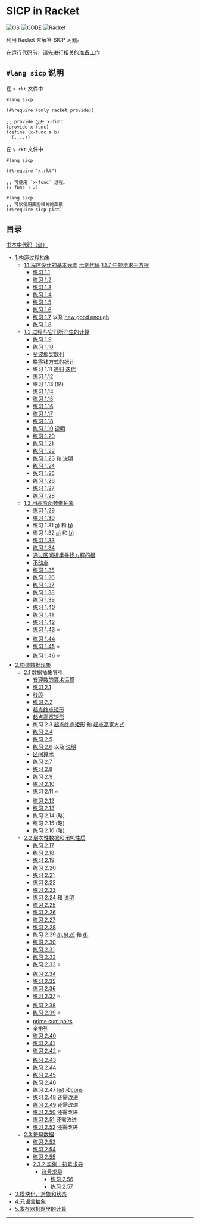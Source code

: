 # SICP in Racket

![OS][os]
[![CODE][code]][racket-plugin]
![Racket][badge]

利用 Racket 来解答 SICP 习题。

在运行代码前，请先进行相关的[准备工作](Preparatory.md)

## `#lang sicp` 说明

在 `x.rkt` 文件中

```rkt
#lang sicp

(#%require (only racket provide))

;; provide 公开 x-func
(provide x-func)
(define (x-func a b)
  (....))
```

在 `y.rkt` 文件中

```rkt
#lang sicp

(#%require "x.rkt")

;; 可使用 `x-func` 过程。
(x-func 1 2)

#lang sicp
;; 可以使用画图相关的函数
(#%require sicp-pict)

```

## 目录

[书本中代码（全）](book-code.rkt)

- [1.构造过程抽象](1)
  - [1.1 程序设计的基本元素](1/1.1) [示例代码](1/1.1/1.1.rkt) [1.1.7 牛顿法求平方根](1/1.1/newton-sqrt.rkt)
    - [练习 1.1](1/1.1/solution.1.01.rkt)
    - [练习 1.2](1/1.1/solution.1.02.rkt)
    - [练习 1.3](1/1.1/solution.1.03.rkt)
    - [练习 1.4](1/1.1/solution.1.04.rkt)
    - [练习 1.5](1/1.1/solution.1.05.rkt)
    - [练习 1.6](1/1.1/solution.1.06.rkt)
    - [练习 1.7](1/1.1/solution.1.07.rkt) 以及 [new good enough](1/1.1/solution.1.07.new-good-enough.rkt)
    - [练习 1.8](1/1.1/solution.1.08.rkt)
  - [1.2 过程与它们所产生的计算](1/1.2)
    - [练习 1.9](1/1.2/solution.1.09.rkt)
    - [练习 1.10](1/1.2/solution.1.10.rkt)
    - [斐波那契数列](1/1.2/1.2.fib.rkt)
    - [换零钱方式的统计](1/1.2/1.2.count-change.rkt)
    - 练习 1.11 [递归](1/1.2/solution.1.11.recursion.rkt) [迭代](1/1.2/solution.1.11.iteration.rkt)
    - [练习 1.12](1/1.2/solution.1.12.rkt)
    - 练习 1.13 (略)
    - [练习 1.14](1/1.2/solution.1.14.md)
    - [练习 1.15](1/1.2/solution.1.15.md)
    - [练习 1.16](1/1.2/solution.1.16.rkt)
    - [练习 1.17](1/1.2/solution.1.17.rkt)
    - [练习 1.18](1/1.2/solution.1.18.rkt)
    - [练习 1.19](1/1.2/solution.1.19.rkt) [说明](1/1.2/solution.1.19.md)
    - [练习 1.20](1/1.2/solution.1.20.md)
    - [练习 1.21](1/1.2/solution.1.21.rkt)
    - [练习 1.22](1/1.2/solution.1.22.rkt)
    - [练习 1.23](1/1.2/solution.1.23.rkt) 和 [说明](1/1.2/solution.1.23.md)
    - [练习 1.24](1/1.2/solution.1.24.rkt)
    - [练习 1.25](1/1.2/solution.1.25.rkt)
    - [练习 1.26](1/1.2/solution.1.26.md)
    - [练习 1.27](1/1.2/solution.1.27.rkt)
    - [练习 1.28](1/1.2/solution.1.28.rkt)
  - [1.3 用高阶函数做抽象](1/1.3)
    - [练习 1.29](1/1.3/solution.1.29.rkt)
    - [练习 1.30](1/1.3/solution.1.30.rkt)
    - 练习 1.31 [a)](1/1.3/solution.1.31.a.rkt) 和 [b)](1/1.3/solution.1.31.b.rkt)
    - 练习 1.32 [a)](1/1.3/solution.1.32.a.rkt) 和 [b)](1/1.3/solution.1.32.b.rkt)
    - [练习 1.33](1/1.3/solution.1.33.rkt)
    - [练习 1.34](1/1.3/solution.1.34.rkt)
    - [通过区间折半寻找方程的根](1/1.3/1.3.3.half-interval.rkt)
    - [不动点](1/1.3/1.3.3.fixed-point.rkt)
    - [练习 1.35](1/1.3/solution.1.35.rkt)
    - [练习 1.36](1/1.3/solution.1.36.rkt)
    - [练习 1.37](1/1.3/solution.1.37.rkt)
    - [练习 1.38](1/1.3/solution.1.38.rkt)
    - [练习 1.39](1/1.3/solution.1.39.rkt)
    - [练习 1.40](1/1.3/solution.1.40.rkt)
    - [练习 1.41](1/1.3/solution.1.41.rkt)
    - [练习 1.42](1/1.3/solution.1.42.rkt)
    - [练习 1.43](1/1.3/solution.1.43.rkt) :star:
    - [练习 1.44](1/1.3/solution.1.44.rkt)
    - [练习 1.45](1/1.3/solution.1.45.rkt) :star:
    - [练习 1.46](1/1.3/solution.1.46.rkt) :star:
- [2.构造数据现象](2)
  - [2.1 数据抽象导引](2/2.1)
    - [有理数的算术运算](2/2.1/rat.rkt)
    - [练习 2.1](2/2.1/solution.2.01.rkt)
    - [线段](2/2.1/segment.rkt)
    - [练习 2.2](2/2.1/solution.2.02.rkt)
    - [起点终点矩形](2/2.1/rectangle-start-end-point.rkt)
    - [起点高宽矩形](2/2.1/rectangle-start-point-height-width.rkt)
    - 练习 2.3 [起点终点矩形](2/2.1/solution.2.03-start-end-point.rkt) 和 [起点高宽方式](2/2.1/solution.2.03-start-point-height-width.rkt)
    - [练习 2.4](2/2.1/solution.2.04.rkt)
    - [练习 2.5](2/2.1/solution.2.05.rkt)
    - [练习 2.6](2/2.1/solution.2.06.rkt) 以及 [说明](2/2.1/solution.2.06.md)
    - [区间算术](2/2.1/interval.rkt)
    - [练习 2.7](2/2.1/solution.2.07.rkt)
    - [练习 2.8](2/2.1/solution.2.08.rkt)
    - [练习 2.9](2/2.1/solution.2.09.rkt)
    - [练习 2.10](2/2.1/solution.2.10.rkt)
    - [练习 2.11](2/2.1/solution.2.11.rkt) :star:
    - [练习 2.12](2/2.1/solution.2.12.rkt)
    - [练习 2.13](2/2.1/solution.2.13.rkt)
    - 练习 2.14 (略)
    - 练习 2.15 (略)
    - 练习 2.16 (略)
  - [2.2 层次性数据和闭包性质](2/2.2)
    - [练习 2.17](2/2.2/solution.2.17.rkt)
    - [练习 2.18](2/2.2/solution.2.18.rkt)
    - [练习 2.19](2/2.2/solution.2.19.rkt)
    - [练习 2.20](2/2.2/solution.2.20.rkt)
    - [练习 2.21](2/2.2/solution.2.21.rkt)
    - [练习 2.22](2/2.2/solution.2.22.rkt)
    - [练习 2.23](2/2.2/solution.2.23.rkt)
    - [练习 2.24](2/2.2/solution.2.24.rkt) 和 [说明](2/2.2/solution.2.24.md)
    - [练习 2.25](2/2.2/solution.2.25.rkt)
    - [练习 2.26](2/2.2/solution.2.26.rkt)
    - [练习 2.27](2/2.2/solution.2.27.rkt)
    - [练习 2.28](2/2.2/solution.2.28.rkt)
    - 练习 2.29 [a),b),c)](2/2.2/solution.2.29.a.b.c.rkt) 和 [d)](2/2.2/solution.2.29.d.rkt)
    - [练习 2.30](2/2.2/solution.2.30.rkt)
    - [练习 2.31](2/2.2/solution.2.31.rkt)
    - [练习 2.32](2/2.2/solution.2.32.rkt)
    - [练习 2.33](2/2.2/solution.2.33.rkt) :star:
    - [练习 2.34](2/2.2/solution.2.34.rkt)
    - [练习 2.35](2/2.2/solution.2.35.rkt)
    - [练习 2.36](2/2.2/solution.2.36.rkt)
    - [练习 2.37](2/2.2/solution.2.37.rkt) :star:
    - [练习 2.38](2/2.2/solution.2.38.rkt)
    - [练习 2.39](2/2.2/solution.2.39.rkt) :star:
    - [prime sum pairs](2/2.2/2.2.prime-sum-pairs.rkt)
    - [全排列](2/2.2/2.2.permutations.rkt)
    - [练习 2.40](2/2.2/solution.2.40.rkt)
    - [练习 2.41](2/2.2/solution.2.41.rkt)
    - [练习 2.42](2/2.2/solution.2.42.rkt) :star:
    - [练习 2.43](2/2.2/solution.2.43.rkt)
    - [练习 2.44](2/2.2/solution.2.44.rkt)
    - [练习 2.45](2/2.2/solution.2.45.rkt)
    - [练习 2.46](2/2.2/solution.2.46.rkt)
    - 练习 2.47 [list](2/2.2/solution.2.47.list.rkt) 和[cons](2/2.2/solution.2.47.cons.rkt)
    - [练习 2.48](2/2.2/solution.2.48.rkt) 还需改进
    - [练习 2.49](2/2.2/solution.2.49.rkt) 还需改进
    - [练习 2.50](2/2.2/solution.2.50.rkt) 还需改进
    - [练习 2.51](2/2.2/solution.2.51.rkt) 还需改进
    - [练习 2.52](2/2.2/solution.2.52.rkt) 还需改进
  - [2.3 符号数据](2/2.3)
    - [练习 2.53](2/2.3/solution.2.53.rkt)
    - [练习 2.54](2/2.3/solution.2.54.rkt)
    - [练习 2.55](2/2.3/solution.2.55.rkt)
    - [2.3.2 实例：符号求导](2/2.3/2.3.2)
      - [符号求导](2/2.3/2.3.2/deriv.rkt)
        - [练习 2.56](2/2.3/2.3.2/solution.2.56.rkt)
        - [练习 2.57](2/2.3/2.3.2/solution.2.57.rkt)
- [3.模块化、对象和状态](3)
- [4.元语言抽象](4)
- [5.寄存器机器里的计算](5)

----
[os]: https://img.shields.io/badge/Ubuntu-18.04-df5829.svg?logo=ubuntu
[code]: https://img.shields.io/badge/Code-Racket-blue.svg?logoColor=blue&logo=visual-studio-code
[racket-plugin]: https://marketplace.visualstudio.com/items?itemName=karyfoundation.racket
[badge]: https://img.shields.io/badge/Racket-7.3-blue.svg?logo=data:image/svg+xml;base64,PD94bWwgdmVyc2lvbj0iMS4wIiBlbmNvZGluZz0idXRmLTgiPz4NCjwhLS0gR2VuZXJhdG9yOiBB%0D%0AZG9iZSBJbGx1c3RyYXRvciAxNS4xLjAsIFNWRyBFeHBvcnQgUGx1Zy1JbiAuIFNWRyBWZXJzaW9u%0D%0AOiA2LjAwIEJ1aWxkIDApICAtLT4NCjwhRE9DVFlQRSBzdmcgUFVCTElDICItLy9XM0MvL0RURCBT%0D%0AVkcgMS4xLy9FTiIgImh0dHA6Ly93d3cudzMub3JnL0dyYXBoaWNzL1NWRy8xLjEvRFREL3N2ZzEx%0D%0ALmR0ZCI+DQo8c3ZnIHZlcnNpb249IjEuMSIgaWQ9ImNpcmNsZV9waWVjZXMiIHhtbG5zPSJodHRw%0D%0AOi8vd3d3LnczLm9yZy8yMDAwL3N2ZyIgeG1sbnM6eGxpbms9Imh0dHA6Ly93d3cudzMub3JnLzE5%0D%0AOTkveGxpbmsiIHg9IjBweCINCgkgeT0iMHB4IiB3aWR0aD0iNTExLjg3NXB4IiBoZWlnaHQ9IjUx%0D%0AMS44MjRweCIgdmlld0JveD0iMCAwIDUxMS44NzUgNTExLjgyNCIgZW5hYmxlLWJhY2tncm91bmQ9%0D%0AIm5ldyAwIDAgNTExLjg3NSA1MTEuODI0Ig0KCSB4bWw6c3BhY2U9InByZXNlcnZlIj4NCjxjaXJj%0D%0AbGUgaWQ9ImNpcmNsZSIgZmlsbD0iI0ZGRkZGRiIgY3g9IjI1Ni4yNTIiIGN5PSIyNTUuOTg2IiBy%0D%0APSIyNTMuMDkzIi8+DQo8cGF0aCBpZD0iYmx1ZS1waWVjZSIgZmlsbD0iIzNFNUJBOSIgZD0iTTQ1%0D%0ANS4zOTgsNDEyLjE5N2MzMy43OTItNDMuMDIxLDUzLjk0Ni05Ny4yNjIsNTMuOTQ2LTE1Ni4yMTEN%0D%0ACgljMC0xMzkuNzc5LTExMy4zMTMtMjUzLjA5My0yNTMuMDkzLTI1My4wOTNjLTMwLjQwNiwwLTU5%0D%0ALjU1OCw1LjM2Ny04Ni41NjYsMTUuMTk3QzI3Mi40MzUsNzEuOTg5LDQwOC4zNDksMjQ3LjgzOSw0%0D%0ANTUuMzk4LDQxMi4xOTd6DQoJIi8+DQo8cGF0aCBpZD0ibGVmdC1yZWQtcGllY2UiIGZpbGw9IiM5%0D%0ARjFEMjAiIGQ9Ik0yMjAuMDAzLDE2NC4zMzdjLTM5LjQ4MS00Mi41MzMtODMuNjk1LTc2LjMxMi0x%0D%0AMzAuNTIzLTk4LjcxNQ0KCUMzNi41NzMsMTEyLjAxMSwzLjE1OSwxODAuMDkyLDMuMTU5LDI1NS45%0D%0AODZjMCw2My44MTQsMjMuNjI2LDEyMi4xMDQsNjIuNTk3LDE2Ni42MjMNCglDMTAwLjExMSwzMTku%0D%0AMzkyLDE2NC42OTcsMjE5LjkwNywyMjAuMDAzLDE2NC4zMzd6Ii8+DQo8cGF0aCBpZD0iYm90dG9t%0D%0ALXJlZC1waWVjZSIgZmlsbD0iIzlGMUQyMCIgZD0iTTI2Ni42MzgsMjIxLjcyN2MtNTQuNzkyLDU5%0D%0ALjA1MS0xMDkuMzkyLDE2Mi40MjItMTI5LjE1MiwyNTcuNzk0DQoJYzM1LjQxOSwxOC44NTcsNzUu%0D%0AODQsMjkuNTU5LDExOC43NjYsMjkuNTU5YzQ0LjEzMiwwLDg1LjYxOC0xMS4zMDYsMTIxLjc0LTMx%0D%0ALjE2M0MzNTcuMTcxLDM4MS43MTIsMzE3Ljg2OCwyOTMuNjA0LDI2Ni42MzgsMjIxLjcyNw0KCXoi%0D%0ALz4NCjwvc3ZnPg0K
